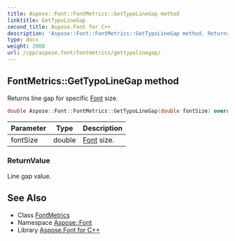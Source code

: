 ```yaml
---
title: Aspose::Font::FontMetrics::GetTypoLineGap method
linktitle: GetTypoLineGap
second_title: Aspose.Font for C++
description: 'Aspose::Font::FontMetrics::GetTypoLineGap method. Returns line gap for specific Font size in C++.'
type: docs
weight: 2000
url: /cpp/aspose.font/fontmetrics/gettypolinegap/
---
```

## FontMetrics::GetTypoLineGap method


Returns line gap for specific [Font](../../font/) size.

```cpp
double Aspose::Font::FontMetrics::GetTypoLineGap(double fontSize) override
```


| Parameter | Type | Description |
| --- | --- | --- |
| fontSize | double | [Font](../../font/) size. |

### ReturnValue

Line gap value.

## See Also

* Class [FontMetrics](../)
* Namespace [Aspose::Font](../../)
* Library [Aspose.Font for C++](../../../)
